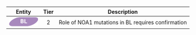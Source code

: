 |Entity|Tier|Description              |
|:----:|:----:|------------------------------|
|![BL](images/icons/BL_tier2.png) | 2 | Role of NOA1 mutations in BL requires confirmation|
